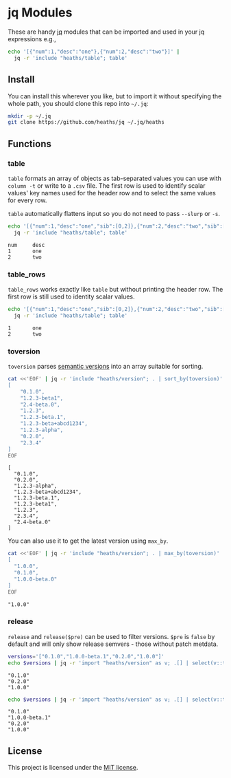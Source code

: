 # jq Modules

These are handy [jq] modules that can be imported and used in your jq expressions e.g.,

```bash
echo '[{"num":1,"desc":"one"},{"num":2,"desc":"two"}]' |
  jq -r 'include "heaths/table"; table'
```

## Install

You can install this wherever you like, but to import it without specifying the whole path,
you should clone this repo into `~/.jq`:

```bash
mkdir -p ~/.jq
git clone https://github.com/heaths/jq ~/.jq/heaths
```

## Functions

### table

`table` formats an array of objects as tab-separated values you can use with `column -t` or write to a `.csv` file.
The first row is used to identify scalar values' key names used for the header row and to select the same values for every row.

`table` automatically flattens input so you do not need to pass `--slurp` or `-s`.

```bash
echo '[{"num":1,"desc":"one","sib":[0,2]},{"num":2,"desc":"two","sib":[1,3]}]' |
  jq -r 'include "heaths/table"; table'
```

```text
num     desc
1       one
2       two
```

### table_rows

`table_rows` works exactly like `table` but without printing the header row. The first row is still used to identity scalar values.

```bash
echo '[{"num":1,"desc":"one","sib":[0,2]},{"num":2,"desc":"two","sib":[1,3]}]' |
  jq -r 'include "heaths/table"; table'
```

```text
1       one
2       two
```

### toversion

`toversion` parses [semantic versions](https://semver.org) into an array suitable for sorting.

```bash
cat <<'EOF' | jq -r 'include "heaths/version"; . | sort_by(toversion)'
[
    "0.1.0",
    "1.2.3-beta1",
    "2.4-beta.0",
    "1.2.3",
    "1.2.3-beta.1",
    "1.2.3-beta+abcd1234",
    "1.2.3-alpha",
    "0.2.0",
    "2.3.4"
]
EOF
```

```text
[
  "0.1.0",
  "0.2.0",
  "1.2.3-alpha",
  "1.2.3-beta+abcd1234",
  "1.2.3-beta.1",
  "1.2.3-beta1",
  "1.2.3",
  "2.3.4",
  "2.4-beta.0"
]
```

You can also use it to get the latest version using `max_by`.

```bash
cat <<'EOF' | jq -r 'include "heaths/version"; . | max_by(toversion)'
[
  "1.0.0",
  "0.1.0",
  "1.0.0-beta.0"
]
EOF
```

```text
"1.0.0"
```

### release

`release` and `release($pre)` can be used to filter versions. `$pre` is `false` by default and will only show release semvers - those without patch metdata.

```bash
versions='["0.1.0","1.0.0-beta.1","0.2.0","1.0.0"]'
echo $versions | jq -r 'import "heaths/version" as v; .[] | select(v::toversion | v::release)'
```

```text
"0.1.0"
"0.2.0"
"1.0.0"
```

```bash
echo $versions | jq -r 'import "heaths/version" as v; .[] | select(v::toversion | v::release(true))'
```

```text
"0.1.0"
"1.0.0-beta.1"
"0.2.0"
"1.0.0"
```

## License

This project is licensed under the [MIT license](LICENSE.txt).

[jq]: https://jqlang.github.io/jq

